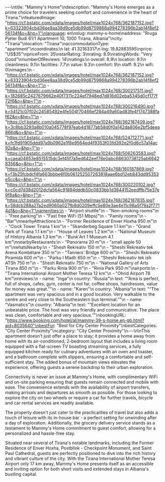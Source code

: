 ---\ntitle: "Mammy's Home"\ndescription: "Mammy's Home emerges as a prime choice for travelers seeking comfort and convenience in the heart of Tirana."\nfeaturedImage: "https://cf.bstatic.com/xdata/images/hotel/max1024x768/362187152.jpg?k=63323904cbd36ee8aa38d9ce5db99d8759868a994278396b2ab14f8ef256134f&o=&hp=1"\nlanguage: en\nslug: mammy-s-home\naddress: "Rruga Pjeter Budi 61/1 Apartment 10, 1000 Tirana, Albania"\ncity: "Tirana"\nlocation: "Tirana"\naccommodationType: "apartment"\ncoordinates:\n  lat: 41.32163317\n  lng: 19.82883595\nprice: "US$35"\npriceFrom: 35\nstarRating: 3\nrating: 8.9\nratingWords: "Very Good"\nnumberOfReviews: 14\nratings:\n  overall: 8.9\n  location: 9.1\n  cleanliness: 9.1\n  facilities: 7.7\n  value: 9.3\n  comfort: 9\n  staff: 9.2\n  wifi: 0\nimages:\n  - "https://cf.bstatic.com/xdata/images/hotel/max1024x768/362187152.jpg?k=63323904cbd36ee8aa38d9ce5db99d8759868a994278396b2ab14f8ef256134f&o=&hp=1"\n  - "https://cf.bstatic.com/xdata/images/hotel/max1024x768/300217511.jpg?k=182685c2427679662e40f7311c224ef7948ed7d816d02eba5345d0cf177f72f6&o=&hp=1"\n  - "https://cf.bstatic.com/xdata/images/hotel/max1024x768/300216490.jpg?k=54121c07f02c24585492e4fe504f70466ef284a49a60ad83fe4f1747388faf62&o=&hp=1"\n  - "https://cf.bstatic.com/xdata/images/hotel/max1024x768/362187409.jpg?k=3c8bb3293a8b010a045778f97eab4d1877ab58d0f0a142da806e2bf5deea866d&o=&hp=1"\n  - "https://cf.bstatic.com/xdata/images/hotel/max1024x768/524712771.jpg?k=fc1fd91905ddd97a9b0962e1f8e9564ed4f9353f03fd392e2f0d6c57a14ac92e&o=&hp=1"\n  - "https://cf.bstatic.com/xdata/images/hotel/max1024x768/506263583.jpg?k=caea04653e8515515dc3ef45f7a5ed642eef78e0abc68630738125ab66428356&o=&hp=1"\n  - "https://cf.bstatic.com/xdata/images/hotel/max1024x768/160187869.jpg?k=f3b25fcbdcf4fa663bbbe6f0b061252507263818aae6bd12eb843dd95353e5cc&o=&hp=1"\n  - "https://cf.bstatic.com/xdata/images/hotel/max1024x768/300220102.jpg?k=c0cd7d38d2012dcfa564c91894dddb50c0833bb1d3844152eedffb75e37e9f8a&o=&hp=1"\n  - "https://cf.bstatic.com/xdata/images/hotel/max1024x768/362187835.jpg?k=58dcb288a27a2ed9060a027fb8d0209effc5e80e3ae4e11c98a5f79a2f7714d1&o=&hp=1"\namenities:\n  - "Airport shuttle"\n  - "Non-smoking rooms"\n  - "Free parking"\n  - "Fast free WiFi (51 Mbps)"\n  - "Family rooms"\n  - "Bar"\nnearbyAttractions:\n  - "Former Residence of Enver Hoxha 950 m"\n  - "Clock Tower Tirana 1 km"\n  - "Skanderbeg Square 1.1 km"\n  - "Grand Park of Tirana 1.1 km"\n  - "House of Leaves 1.2 km"\n  - "National Museum of History Albania 1.3 km"\n  - "Bunk'Art 1 Museum 4.1 km"\nnearbyRestaurants:\n  - "Panorama 20 m"\n  - "small apple 50 m"\nwhatsNearby:\n  - "Shesh Rekreativ 150 m"\n  - "Sheshi Rekreativ tek Arena Kombëtare 350 m"\n  - "Tanners' Bridge 600 m"\n  - "Sheshi Rekreativ Piramida 600 m"\n  - "Parku I Madh 650 m"\n  - "Sheshi Rekreativ tek ish ATSh 750 m"\n  - "Shesh Rekreativ 750 m"\n  - "National Gallery of Arts Tirana 850 m"\n  - "Parku Rinia 900 m"\n  - "Rinia Park 950 m"\nairports:\n  - "Tirana International Airport Mother Teresa 12 km"\n  - "Ohrid Airport 78 km"\nreviews:\n  - name: "Inga"\n    country: "Russia"\n    text: "“Area is perfect, full of shops, cafes, gym, center is not far, coffee shops, hairdresses, value for money was great.”"\n  - name: "Karen"\n    country: "Albania"\n    text: "“The apartment was very spacious and in a good location. Very walkable to the centre and very close to the Southeastern bus terminal.”"\n  - name: "Vasmatics"\n    country: "Albania"\n    text: "“Excellent location for an unbeatable price. The host was very friendly and communicative. The place was clean, comfortable and very spacious.”"\nbookingURL: "https://www.booking.com/hotel/al/mammy-39-s-home.en-gb.html?aid=8035640"\nbestFor: "Best for City Center Proximity"\nbestCategories: "City Center Proximity"\ncategory: "City Center Proximity"\n---\n\nThis apartment doesn't just offer a place to stay; it provides a home away from home with its air-conditioned, 2-bedroom layout that includes a living room equipped with a flat-screen TV boasting streaming services, a fully equipped kitchen ready for culinary adventures with an oven and toaster, and a bathroom complete with slippers, ensuring a comfortable and self-sufficient stay. The added bonus of mountain views elevates the experience, offering guests a serene backdrop to their urban exploration.

Connectivity is never an issue at Mammy's Home, with complimentary WiFi and on-site parking ensuring that guests remain connected and mobile with ease. The convenience extends with the availability of airport transfers, making arrivals and departures as smooth as possible. For those looking to explore the city on two wheels or require a car for further travels, bicycle and car rental services are readily available.

The property doesn't just cater to the practicalities of travel but also adds a touch of leisure with its in-house bar - a perfect setting for unwinding after a day of exploration. Additionally, the grocery delivery service stands as a testament to Mammy's Home commitment to guest comfort, allowing for a personalized and hassle-free stay.

Situated near several of Tirana's notable landmarks, including the Former Residence of Enver Hoxha, Postbllok - Checkpoint Monument, and Saint Paul Cathedral, guests are perfectly positioned to dive into the rich history and vibrant culture of the city. With the Tirana International Mother Teresa Airport only 17 km away, Mammy's Home presents itself as an accessible and inviting option for both short visits and extended stays in Albania's bustling capital.